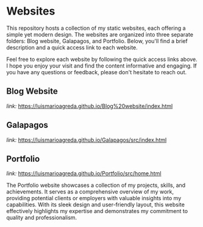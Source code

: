 # Websites
This repository hosts a collection of my static websites, each offering a simple yet modern design. The websites are organized into three separate folders: Blog website, Galapagos, and Portfolio. Below, you'll find a brief description and a quick access link to each website.

Feel free to explore each website by following the quick access links above. I hope you enjoy your visit and find the content informative and engaging. If you have any questions or feedback, please don't hesitate to reach out.

## Blog Website
*link:* https://luismarioagreda.github.io/Blog%20website/index.html

## Galapagos 
*link:* https://luismarioagreda.github.io/Galapagos/src/index.html

## Portfolio  
*link:* https://luismarioagreda.github.io/Portfolio/src/home.html

The Portfolio website showcases a collection of my projects, skills, and achievements. It serves as a comprehensive overview of my work, providing potential clients or employers with valuable insights into my capabilities. With its sleek design and user-friendly layout, this website effectively highlights my expertise and demonstrates my commitment to quality and professionalism.
